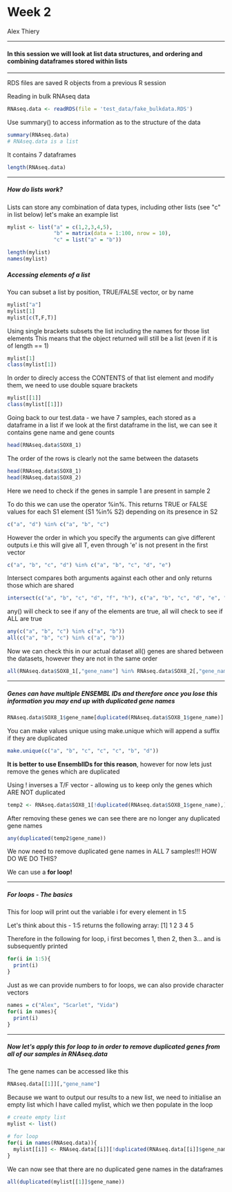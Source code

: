 Week 2
================
Alex Thiery

***
#### In this session we will look at list data structures, and ordering and combining dataframes stored within lists
***

RDS files are saved R objects from a previous R session

Reading in bulk RNAseq data
``` r
RNAseq.data <- readRDS(file = 'test_data/fake_bulkdata.RDS')
```


Use summary() to access information as to the structure of the data
``` r
summary(RNAseq.data)
# RNAseq.data is a list
```


It contains 7 dataframes
``` r
length(RNAseq.data)
```
***

##### How do lists work?
Lists can store any combination of data types, including other lists (see "c" in list below) let's make an example list
``` r
mylist <- list("a" = c(1,2,3,4,5),
               "b" = matrix(data = 1:100, nrow = 10),
               "c" = list("a" = "b"))

length(mylist)
names(mylist)
```


##### Accessing elements of a list

You can subset a list by position, TRUE/FALSE vector, or by name
``` r
mylist["a"]
mylist[1]
mylist[c(T,F,T)]
```

Using single brackets subsets the list including the names for those list elements
This means that the object returned will still be a list (even if it is of length == 1)
``` r
mylist[1]
class(mylist[1])
```

In order to direcly access the CONTENTS of that list element and modify them, we need to use double square brackets
``` r
mylist[[1]]
class(mylist[[1]])
```

Going back to our test.data - we have 7 samples, each stored as a dataframe in a list if we look at the first dataframe in the list, we can see it contains gene name and gene counts
``` r
head(RNAseq.data$SOX8_1)
```

The order of the rows is clearly not the same between the datasets
``` r
head(RNAseq.data$SOX8_1)
head(RNAseq.data$SOX8_2)
```

Here we need to check if the genes in sample 1 are present in sample 2

To do this we can use the operator %in%. This returns TRUE or FALSE values for each S1 element (S1 %in% S2) depending on its presence in S2
``` r
c("a", "d") %in% c("a", "b", "c")
```

However the order in which you specify the arguments can give different outputs i.e this will give all T, even through 'e' is not present in the first vector
``` r
c("a", "b", "c", "d") %in% c("a", "b", "c", "d", "e")
```

Intersect compares both arguments against each other and only returns those which are shared
``` r
intersect(c("a", "b", "c", "d", "f", "h"), c("a", "b", "c", "d", "e", "z", "h"))
```

any() will check to see if any of the elements are true, all will check to see if ALL are true
``` r
any(c("a", "b", "c") %in% c("a", "b"))
all(c("a", "b", "c") %in% c("a", "b"))
```

Now we can check this in our actual dataset
all() genes are shared between the datasets, however they are not in the same order

``` r
all(RNAseq.data$SOX8_1[,"gene_name"] %in% RNAseq.data$SOX8_2[,"gene_name"])
```

***

##### Genes can have multiple ENSEMBL IDs and therefore once you lose this information you may end up with duplicated gene names
``` r
RNAseq.data$SOX8_1$gene_name[duplicated(RNAseq.data$SOX8_1$gene_name)]
```

You can make values unique using make.unique which will append a suffix if they are duplicated
``` r
make.unique(c("a", "b", "c", "c", "c", "b", "d"))
```

**It is better to use EnsemblIDs for this reason**, however for now lets just remove the genes which are duplicated

Using ! inverses a T/F vector - allowing us to keep only the genes which ARE NOT duplicated
``` r
temp2 <- RNAseq.data$SOX8_1[!duplicated(RNAseq.data$SOX8_1$gene_name),]
```

After removing these genes we can see there are no longer any duplicated gene names
``` r
any(duplicated(temp2$gene_name))
```

We now need to remove duplicated gene names in ALL 7 samples!!! HOW DO WE DO THIS?

We can use a **for loop!**

***

##### For loops - The basics

This for loop will print out the variable i for every element in 1:5

Let's think about this - 1:5 returns the following array: [1] 1 2 3 4 5

Therefore in the following for loop, i first becomes 1, then 2, then 3... and is subsequently printed

``` r
for(i in 1:5){
  print(i)
}
```

Just as we can provide numbers to for loops, we can also provide character vectors
``` r
names = c("Alex", "Scarlet", "Vida")
for(i in names){
  print(i)
}
```
***

##### Now let's apply this for loop to in order to remove duplicated genes from all of our samples in RNAseq.data

The gene names can be accessed like this
``` r
RNAseq.data[[1]][,"gene_name"]
```

Because we want to output our results to a new list, we need to initialise an empty list which I have called mylist, which we then populate in the loop

``` r
# create empty list
mylist <- list()

# for loop
for(i in names(RNAseq.data)){
  mylist[[i]] <- RNAseq.data[[i]][!duplicated(RNAseq.data[[i]]$gene_name),]
}
```

We can now see that there are no duplicated gene names in the dataframes
``` r
all(duplicated(mylist[[1]]$gene_name))
```






